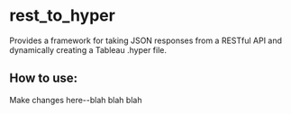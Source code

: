 # rest_to_hyper
Provides a framework for taking JSON responses from a RESTful API and dynamically creating a Tableau .hyper file.

## How to use:
Make changes here--blah blah blah